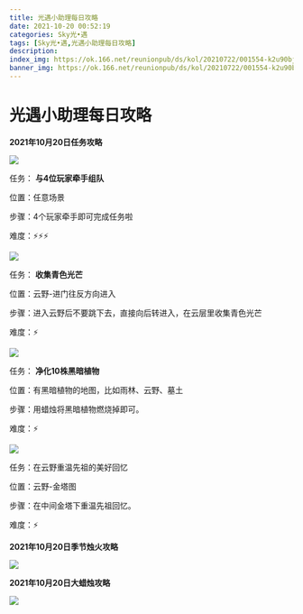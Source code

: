 ```yaml
---
title: 光遇小助理每日攻略
date: 2021-10-20 00:52:19
categories: Sky光•遇
tags: [Sky光•遇,光遇小助理每日攻略]
description: 
index_img: https://ok.166.net/reunionpub/ds/kol/20210722/001554-k2u90bj7ay.png?imageView&thumbnail=600x0&type=jpg
banner_img: https://ok.166.net/reunionpub/ds/kol/20210722/001554-k2u90bj7ay.png?imageView&thumbnail=600x0&type=jpg
---
```

# 光遇小助理每日攻略
  

**2021年10月20日任务攻略**

![](https://ok.166.net/reunionpub/ds/kol/20211020/003636-7iv18gdja0.png)

任务： **与4位玩家牵手组队**

位置：任意场景

步骤：4个玩家牵手即可完成任务啦

难度：⚡⚡⚡

![](https://ok.166.net/reunionpub/ds/kol/20211020/003703-03v4jzby2r.png)

任务： **收集青色光芒**

位置：云野-进门往反方向进入

步骤：进入云野后不要跳下去，直接向后转进入，在云层里收集青色光芒

难度：⚡

![](https://ok.166.net/reunionpub/ds/kol/20211020/003740-vw52kfdh4m.png)

任务： **净化10株黑暗植物**

位置：有黑暗植物的地图，比如雨林、云野、墓土

步骤：用蜡烛将黑暗植物燃烧掉即可。

难度：⚡

![](https://ok.166.net/reunionpub/ds/kol/20211020/003818-8yufjorslq.png)

任务：在云野重温先祖的美好回忆

位置：云野-金塔图

步骤：在中间金塔下重温先祖回忆。

难度：⚡

 **2021年10月20日季节烛火攻略**

![](https://ok.166.net/reunionpub/ds/kol/20211020/004320-s45f96rcmv.png)

  

 **2021年10月20日大蜡烛攻略**

![](https://ok.166.net/reunionpub/ds/kol/20211020/003842-s4etswph8j.png)

